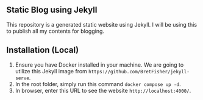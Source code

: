 ## Static Blog using Jekyll
This repository is a generated static website using Jekyll. I will be using this to publish all my contents for blogging.

## Installation (Local)
1. Ensure you have Docker installed in your machine. We are going to utilize this Jekyll image from `https://github.com/BretFisher/jekyll-serve`.
2. In the root folder, simply run this command `docker compose up -d`.
3. In browser, enter this URL to see the website `http://localhost:4000/`.